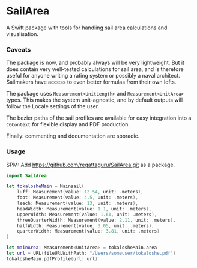 # SailArea

A Swift package with tools for handling sail area calculations and visualisation. 

### Caveats

The package is now, and probably always will be very lightweight. But it does contain very well-tested calculations for sail area, and is therefore useful for anyone writing a rating system or possibly a naval architect. Sailmakers have access to even better formulas from their own lofts.

The package uses `Measurement<UnitLength>` and `Measurement<UnitArea>` types. This makes the system unit-agnostic, and by default outputs will follow the Locale settings of the user.

The bezier paths of the sail profiles are available for easy integration into a `CGContext` for flexible display and PDF production.

Finally: commenting and documentation are sporadic.

### Usage

SPM: Add https://github.com/regattaguru/SailArea.git as a package.

```swift
import SailArea

let tokalosheMain = Mainsail(
	luff: Measurement(value: 12.54, unit: .meters),
	foot: Measurement(value: 4.5, unit: .meters),
	leech: Measurement(value: 13, unit: .meters),
	headWidth: Measurement(value: 1.1, unit: .meters),
	upperWidth: Measurement(value: 1.61, unit: .meters),
	threeQuarterWidth: Measurement(value: 2.11, unit: .meters),
	halfWidth: Measurement(value: 3.05, unit: .meters),
	quarterWidth: Measurement(value: 3.81, unit: .meters)
)

let mainArea: Measurement<UnitArea> = tokalosheMain.area
let url = URL(fileURLWithPath: "/Users/someuser/tokaloshe.pdf")
tokalosheMain.pdfProfile(url: url)
```
